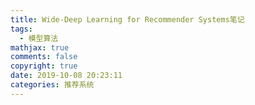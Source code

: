 ```yaml
---
title: Wide-Deep Learning for Recommender Systems笔记
tags:
  - 模型算法
mathjax: true
comments: false
copyright: true
date: 2019-10-08 20:23:11
categories: 推荐系统
---
```

